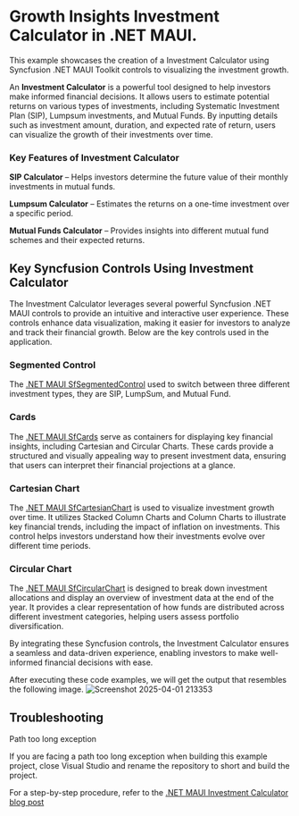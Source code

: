 # Growth Insights Investment Calculator in .NET MAUI.
This example showcases the creation of a Investment Calculator using Syncfusion .NET MAUI Toolkit controls to visualizing the investment growth.

An **Investment Calculator** is a powerful tool designed to help investors make informed financial decisions. It allows users to estimate potential returns on various types of investments, including Systematic Investment Plan (SIP), Lumpsum investments, and Mutual Funds. By inputting details such as investment amount, duration, and expected rate of return, users can visualize the growth of their investments over time.

### Key Features of Investment Calculator
**SIP Calculator** – Helps investors determine the future value of their monthly investments in mutual funds.

**Lumpsum Calculator** – Estimates the returns on a one-time investment over a specific period.

**Mutual Funds Calculator** – Provides insights into different mutual fund schemes and their expected returns.

## Key Syncfusion Controls Using Investment Calculator
The Investment Calculator leverages several powerful Syncfusion .NET MAUI controls to provide an intuitive and interactive user experience. These controls enhance data visualization, making it easier for investors to analyze and track their financial growth. Below are the key controls used in the application.

### Segmented Control
The [.NET MAUI SfSegmentedControl](https://help.syncfusion.com/maui-toolkit/segmented-control/getting-started) used to switch between three different investment types, they are SIP, LumpSum, and Mutual Fund.

### Cards
The [.NET MAUI SfCards](https://help.syncfusion.com/maui-toolkit/cards/getting-started) serve as containers for displaying key financial insights, including Cartesian and Circular Charts. These cards provide a structured and visually appealing way to present investment data, ensuring that users can interpret their financial projections at a glance.

### Cartesian Chart
The [.NET MAUI SfCartesianChart](https://help.syncfusion.com/maui-toolkit/cartesian-charts/getting-started) is used to visualize investment growth over time. It utilizes Stacked Column Charts and Column Charts to illustrate key financial trends, including the impact of inflation on investments. This control helps investors understand how their investments evolve over different time periods.

### Circular Chart
The [.NET MAUI SfCircularChart](https://help.syncfusion.com/maui-toolkit/circular-charts/getting-started) is designed to break down investment allocations and display an overview of investment data at the end of the year. It provides a clear representation of how funds are distributed across different investment categories, helping users assess portfolio diversification.

By integrating these Syncfusion controls, the Investment Calculator ensures a seamless and data-driven experience, enabling investors to make well-informed financial decisions with ease.

After executing these code examples, we will get the output that resembles the following image.
![Screenshot 2025-04-01 213353](https://github.com/user-attachments/assets/b9d9cb59-5281-4122-bcde-0dc9eb1a3718)


## Troubleshooting
Path too long exception

If you are facing a path too long exception when building this example project, close Visual Studio and rename the repository to short and build the project.

For a step-by-step procedure, refer to the [.NET MAUI Investment Calculator blog post]()
